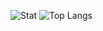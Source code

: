 ![Stat](https://github-readme-stats.vercel.app/api?username=Captaincheq&count_private=true&show_icons=true&theme=react&include_all_commits=yes)
![Top Langs](https://github-readme-stats.vercel.app/api/top-langs/?username=Captaincheq&langs_count=10&theme=react)
